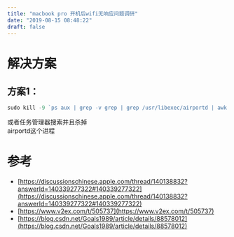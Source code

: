 ```yaml
---
title: "macbook pro 开机后wifi无响应问题调研"
date: "2019-08-15 08:48:22"
draft: false
---
```


# 解决方案

## 方案1：

```javascript
sudo kill -9 `ps aux | grep -v grep | grep /usr/libexec/airportd | awk '{print $2}'`
```

或者任务管理器搜索并且杀掉<br />airportd这个进程

# 参考

- [https://discussionschinese.apple.com/thread/140138832?answerId=140339277322#140339277322](https://discussionschinese.apple.com/thread/140138832?answerId=140339277322#140339277322)
- [https://www.v2ex.com/t/505737](https://www.v2ex.com/t/505737)
- [https://blog.csdn.net/Goals1989/article/details/88578012](https://blog.csdn.net/Goals1989/article/details/88578012)

